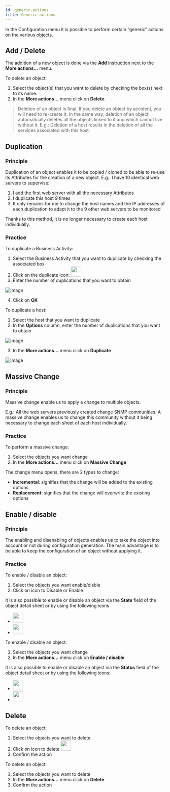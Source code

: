 ```yaml
---
id: generic-actions
title: Generic actions
---
```


In the Configuration menu it is possible to perform certain “generic” actions on the various objects.

## Add / Delete

The addition of a new object is done via the **Add** instruction next to the **More actions...** menu.

To delete an object:

1. Select the object(s) that you want to delete by checking the box(s) next to its name.
2. In the **More actions...** menu click on **Delete**.

> Deletion of an object is final. If you delete an object by accident, you will need to re-create it. In the same way,
> deletion of an object automatically deletes all the objects linked to it and which cannot live without it. E.g.:
> Deletion of a host results in the deletion of all the services associated with this host.

## Duplication

### Principle

Duplication of an object enables it to be copied / cloned to be able to re-use its Attributes for the creation of a new
object. E.g.: I have 10 identical web servers to supervise:

1. I add the first web server with all the necessary Attributes
2. I duplicate this host 9 times
3. It only remains for me to change the host names and the IP addresses of each duplication to adapt it to the 9 other web servers to be monitored

Thanks to this method, it is no longer necessary to create each host individually.

### Practice

<!--DOCUSAURUS_CODE_TABS-->
<!--New pages-->

To duplicate a Business Activity:

1. Select the Business Activity that you want to duplicate by checking the associated box
2. Click on the duplicate icon: <img src="assets/configuration/common/duplicate_new.png" width="32" />
3. Enter the number of duplications that you want to obtain

![image](assets/configuration/common/duplicate_objects_new.png)

4. Click on **OK**

<!--Legacy pages-->

To duplicate a host:

1. Select the host that you want to duplicate
2. In the **Options** column, enter the number of duplications that you want to obtain

![image](assets/configuration/common/01duplicate.png)

3. In the **More actions...** menu click on **Duplicate**

![image](assets/configuration/common/01duplicateobjects.png)

<!--END_DOCUSAURUS_CODE_TABS-->

## Massive Change

### Principle

Massive change enable us to apply a change to multiple objects.

E.g.: All the web servers previously created change SNMP communities. A massive change enables us to change this
community without it being necessary to change each sheet of each host individually.

### Practice

To perform a massive change:

1. Select the objects you want change
2. In the **More actions...** menu click on **Massive Change**

The change menu opens, there are 2 types to change:

* **Incremental**: signifies that the change will be added to the existing options
* **Replacement**: signifies that the change will overwrite the existing options

## Enable / disable

### Principle

The enabling and disenabling of objects enables us to take the object into account or not during configuration generation.
The main advantage is to be able to keep the configuration of an object without applying it.

### Practice

<!--DOCUSAURUS_CODE_TABS-->
<!--New pages-->

To enable / disable an object:

1. Select the objects you want enable/disble
2. Click on icon to Disable or Enable

It is also possible to enable or disable an object via the **State** field of the object detail sheet or by using the following icons

* <img src="assets/configuration/common/enabled_new.png" width="32" />
* <img src="assets/configuration/common/disabled_new.png" width="32" />

<!--Legacy pages-->

To enable / disable an object:

1. Select the objects you want change
2. In the **More actions...**  menu click on **Enable / disable**

It is also possible to enable or disable an object via the **Status** field of the object detail sheet or by using the following icons:

* <img src="assets/configuration/common/enabled.png" width="32" />
* <img src="assets/configuration/common/disabled.png" width="32" />

<!--END_DOCUSAURUS_CODE_TABS-->

## Delete

<!--DOCUSAURUS_CODE_TABS-->
<!--New pages-->

To delete an object:

1. Select the objects you want to delete
2. Click on icon to delete <img src="assets/configuration/common/delete_new.png" width="32" />
3. Confirm the action

<!--Legacy pages-->

To delete an object:

1. Select the objects you want to delete
2. In the **More actions...**  menu click on **Delete**
3. Confirm the action

<!--END_DOCUSAURUS_CODE_TABS-->
